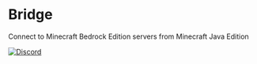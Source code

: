 # Bridge
Connect to Minecraft Bedrock Edition servers from Minecraft Java Edition

[![Discord](https://img.shields.io/discord/880763730974081034.svg?label=&logo=discord&logoColor=ffffff&color=7389D8&labelColor=6A7EC2)](https://discord.gg/J9U9ACdHem)

